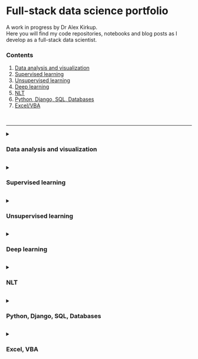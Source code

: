 # Full-stack data science portfolio
A work in progress by Dr Alex Kirkup. \
Here you will find my code repositories, notebooks and blog posts as I develop as a full-stack data scientist.




### Contents
1. <a href="#EDA">Data analysis and visualization</a>
2. <a href="#SL">Supervised learning</a>
3. <a href="#UL">Unsupervised learning</a>
4. <a href="#DEEP">Deep learning</a>
5. <a href="#NLT">NLT</a>
6. <a href="#PYTHON">Python, Django, SQL, Databases</a>
7. <a href="#VBA">Excel/VBA</a>
<br>
<hr>






<a name="EDA"></a>
<details><summary><h3>Data analysis and visualization</h3></summary>
<table>
<tr>
  <td>
    <img src='Project - web scraping indeed.com/web_scraping.JPG' height = 40>
  </td>
  <td>    
    Web scraping 2023 data science jobs on Indeed to extract the key skills required
    <br>
    (<a href='https://medium.com/@alex.kirkup/web-scraping-2023-data-science-jobs-listings-to-extract-the-key-skills-required-2359bfab176e'>Medium</a>)
    (<a href='Project - web scraping indeed.com'>Project on GitHub</a>)
  </td>
</tr>
<tr>
  <td>
    <img src='Project - 9 visualizations/logo 1.JPG' height = 40>
  </td>
  <td>
    <a href='#'>
      9 awesome visualizations (work in progress)
    </a>
  </td>
</tr>
<tr>
  <td>
    <img src='Medium - Seaborn date ordinals/Seaborn date ordinals.JPG' height = 40>
  </td>
  <td>
    <a href='https://medium.com/@alex.kirkup/seaborn-doesnt-like-dates-using-date-ordinals-instead-36f7ad4900d9'>
      Seaborn doesn’t like dates: using date ordinals instead (Medium)
    </a>
  </td>
</tr>
<tr>
  <td>
    <img src='Medium - Geospatial EDA 911 calls/logo 2.JPG' height = 40>
  </td>
  <td>
    <a href='https://www.kaggle.com/code/alexkirkup/emergency-911-call-eda'>
      A geo-spatial Exploratory Data Analysis of the emergency 911 call dataset from Montgomery County, PA, using Pandas, NumPy, Seaborn, Folium and Scikit Learn (Kaggle Notebook)
    </a>
  </td>
</tr>
</table>
</details>






<a name="SL"></a>
<details><summary><h3>Supervised learning</h3></summary>
<table>
<tr>
  <td>
    <a href='Project - GCSE Prediction\Predicting GCSE grades.ipynb'>Predicting GCSE grades from prior assessments: Classification model spot-checking using Scikit-Learn (Jupyter Notebook)</a>
  </td>
</tr>
<tr>
  <td>
    Project 2
  </td>
</tr>
</table>
</details>






<a name="UL"></a>
<details><summary><h3>Unsupervised learning</h3></summary>
<table>
<tr>
  <td>
    Project 1
  </td>
</tr>
<tr>
  <td>
    Project 2
  </td>
</tr>
</table>
</details>






<a name="DEEP"></a>
<details><summary><h3>Deep learning</h3></summary>
<table>
<tr>
  <td>
    Project 1
  </td>
</tr>
<tr>
  <td>
    Project 2
  </td>
</tr>
</table>
</details>





  
<a name="NLT"></a>
<details><summary><h3>NLT</h3></summary>
<table>
<tr>
  <td>
    Project 1
  </td>
</tr>
<tr>
  <td>
    Project 2
  </td>
</tr>
</table>
</details>






<a name="PYTHON"></a>
<details><summary><h3>Python, Django, SQL, Databases</h3></summary>
<table>
<tr>
  <td>
    <a href='https://medium.com/@alex.kirkup/clean-a-kaggle-dataset-with-pandas-and-insert-into-a-django-database-using-python-3e2ecbcbdc7f'>Clean a Kaggle dataset with Pandas and insert into a Django database using Python (Medium)</a>
  </td>
</tr>
<tr>
  <td>
    <a href='https://medium.com/@alex.kirkup/a-generic-csv-importer-for-any-django-model-part-1-17159b010c7b'>A generic CSV importer for any Django model, part 1 (Medium)</a>
  </td>
</tr>
<tr>
  <td>
    <a href='https://medium.com/@alex.kirkup/making-error-messages-visible-in-django-forms-1abea48c802a'>Making error messages visible in Django forms (Medium)</a>
  </td>
</tr>
<tr>
  <td>
    <a href='https://medium.com/@alex.kirkup/creating-dynamic-labels-for-django-form-fields-9c4d809da651'>Creating dynamic labels for Django form fields (Medium)</a>
  </td>
</tr>  
<tr>
  <td>
    <a href='https://medium.com/@alex.kirkup/integerchoices-in-django-models-working-seamlessly-from-the-backend-and-the-frontend-using-labels-a3e77b86d419'>IntegerChoices in Django Models: working seamlessly from the backend and the frontend using labels (Medium)</a>
  </td>
</tr>
<tr>
  <td>
    <a href='https://medium.com/@alex.kirkup/access-an-item-in-a-list-using-django-template-language-by-writing-a-custom-filter-4542f0bba602'>Access an item in a list using Django Template Language by writing a Custom Filter (Medium)</a>
  </td>
</tr>
<tr>
  <td>
    <a href='https://medium.com/@alex.kirkup/the-managementform-data-is-missing-or-has-been-tampered-with-error-in-django-5ff1cc0ac3ec'>The “ManagementForm data is missing or has been tampered with” error in Django (Medium)</a>
  </td>
</tr>
</table>
</details>






<a name="VBA"></a>
<details><summary><h3>Excel, VBA</h3></summary>
<table>
<tr>
  <td>
    <a href='https://medium.com/@alex.kirkup/when-whole-school-data-works-for-everyone-d60bc6c948d2'>When whole school data works for everyone (Medium)</a>
  </td>
</tr>
<tr>
  <td>
    <a href='https://medium.com/@alex.kirkup/making-the-most-of-pupil-data-7aca41e53d97'>How to make the most of pupil data (Medium)</a>
  </td>
</tr>
</table>
</details>
